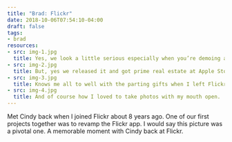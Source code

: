 ```yaml
---
title: "Brad: Flickr"
date: 2018-10-06T07:54:10-04:00
draft: false
tags:
- brad
resources:
- src: img-1.jpg
  title: Yes, we look a little serious especially when you’re demoing a revamped Flickr app to your CEO, Marissa Mayer.
- src: img-2.jpg
  title: But, yes we released it and got prime real estate at Apple Stores. Cindy you are truly the best partner a PM could have.  We kicked ass together!
- src: img-3.jpg
  title: Knows me all to well with the parting gifts when I left Flickr to go to Home Depot.  Yes, I love my alcohol and am very uncomfortable with my breath LOL
- src: img-4.jpg
  title: And of course how I loved to take photos with my mouth open.  Cindy couldn’t resist but to forgo the fish face to join me haha
---
```


Met Cindy back when I joined Flickr about 8 years ago.  One of our first projects together was to revamp the Flickr app.  I would say this picture was a pivotal one.  A memorable moment with Cindy back at Flickr.
